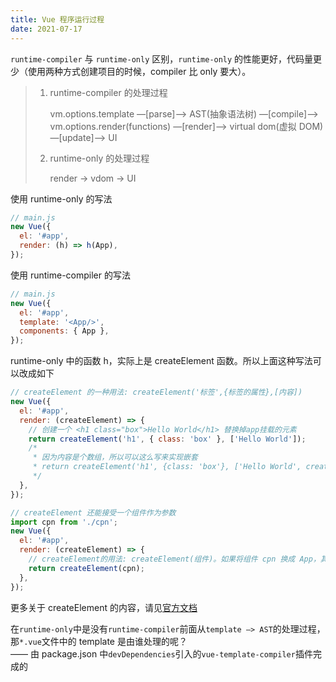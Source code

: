 ```yaml
---
title: Vue 程序运行过程
date: 2021-07-17
---
```


`runtime-compiler` 与 `runtime-only` 区别，`runtime-only` 的性能更好，代码量更少（使用两种方式创建项目的时候，compiler 比 only 要大）。

> 1. runtime-compiler 的处理过程
>
>    vm.options.template —[parse]—> AST(抽象语法树) —[compile]—> vm.options.render(functions) —[render]—> virtual dom(虚拟 DOM) —[update]—> UI
>
> 2. runtime-only 的处理过程
>
>    render -> vdom -> UI

使用 runtime-only 的写法

```js
// main.js
new Vue({
  el: '#app',
  render: (h) => h(App),
});
```

使用 runtime-compiler 的写法

```js
// main.js
new Vue({
  el: '#app',
  template: '<App/>',
  components: { App },
});
```

runtime-only 中的函数 h，实际上是 createElement 函数。所以上面这种写法可以改成如下

```js
// createElement 的一种用法: createElement('标签',{标签的属性},[内容])
new Vue({
  el: '#app',
  render: (createElement) => {
    // 创建一个 <h1 class="box">Hello World</h1> 替换掉app挂载的元素
    return createElement('h1', { class: 'box' }, ['Hello World']);
    /*
     * 因为内容是个数组，所以可以这么写来实现嵌套
     * return createElement('h1', {class: 'box'}, ['Hello World', createElement('button',['按钮'])])
     */
  },
});

// createElement 还能接受一个组件作为参数
import cpn from './cpn';
new Vue({
  el: '#app',
  render: (createElement) => {
    // createElement的用法: createElement(组件)。如果将组件 cpn 换成 App，其实就跟 runtime-only 的写法是一样的了
    return createElement(cpn);
  },
});
```

更多关于 createElement 的内容，请见[官方文档](https://cn.vuejs.org/v2/guide/render-function.html#createElement-%E5%8F%82%E6%95%B0)

在`runtime-only`中是没有`runtime-compiler`前面从`template —> AST`的处理过程，那`*.vue`文件中的 template 是由谁处理的呢？  
—— 由 package.json 中`devDependencies`引入的`vue-template-compiler`插件完成的
